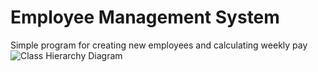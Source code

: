 # Employee Management System

Simple program for creating new employees and calculating weekly pay
![Class Hierarchy Diagram](kaylinmoss/Java/ClassHierarchyDiagram.png)

